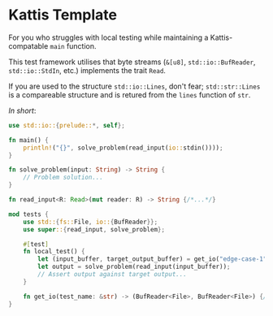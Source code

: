 # Kattis Template

For you who struggles with local testing while maintaining a Kattis-compatable `main` function. 

This test framework utilises that byte streams (`&[u8]`, `std::io::BufReader`, `std::io::StdIn`, etc.) implements the trait `Read`.

If you are used to the structure `std::io::Lines`, don't fear; `std::str::Lines` is a compareable structure and is retured from the `lines` function of `str`.

_In short_:
```rs
use std::io::{prelude::*, self};

fn main() {
    println!("{}", solve_problem(read_input(io::stdin())));
}

fn solve_problem(input: String) -> String {
    // Problem solution...
}

fn read_input<R: Read>(mut reader: R) -> String {/*...*/}

mod tests {
    use std::{fs::File, io::{BufReader}};
    use super::{read_input, solve_problem};

    #[test]
    fn local_test() {
        let (input_buffer, target_output_buffer) = get_io("edge-case-1");
        let output = solve_problem(read_input(input_buffer));
        // Assert output against target output...
    }

    fn get_io(test_name: &str) -> (BufReader<File>, BufReader<File>) {/*...*/}
}
```